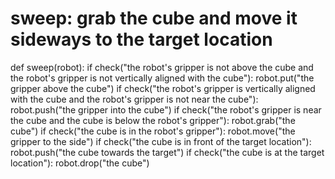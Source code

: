 # sweep: grab the cube and move it sideways to the target location
def sweep(robot):
    if check("the robot's gripper is not above the cube and the robot's gripper is not vertically aligned with the cube"):
        robot.put("the gripper above the cube")
    if check("the robot's gripper is vertically aligned with the cube and the robot's gripper is not near the cube"):
        robot.push("the gripper into the cube")
    if check("the robot's gripper is near the cube and the cube is below the robot's gripper"):
        robot.grab("the cube")
    if check("the cube is in the robot's gripper"):
        robot.move("the gripper to the side")
    if check("the cube is in front of the target location"):
        robot.push("the cube towards the target")
    if check("the cube is at the target location"):
        robot.drop("the cube")